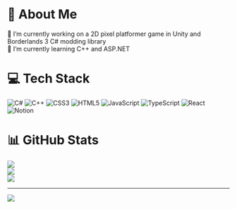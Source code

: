 # 💫 About Me
🔭 I’m currently working on a 2D pixel platformer game in Unity and Borderlands 3 C# modding library<br>🌱 I’m currently learning C++ and ASP.NET

# 💻 Tech Stack
![C#](https://img.shields.io/badge/c%23-%23239120.svg?style=for-the-badge&logo=csharp&logoColor=white) ![C++](https://img.shields.io/badge/c++-%2300599C.svg?style=for-the-badge&logo=c%2B%2B&logoColor=white) ![CSS3](https://img.shields.io/badge/css3-%231572B6.svg?style=for-the-badge&logo=css3&logoColor=white) ![HTML5](https://img.shields.io/badge/html5-%23E34F26.svg?style=for-the-badge&logo=html5&logoColor=white) ![JavaScript](https://img.shields.io/badge/javascript-%23323330.svg?style=for-the-badge&logo=javascript&logoColor=%23F7DF1E) ![TypeScript](https://img.shields.io/badge/typescript-%23007ACC.svg?style=for-the-badge&logo=typescript&logoColor=white) ![React](https://img.shields.io/badge/react-%2320232a.svg?style=for-the-badge&logo=react&logoColor=%2361DAFB) ![Notion](https://img.shields.io/badge/Notion-%23000000.svg?style=for-the-badge&logo=notion&logoColor=white)

# 📊 GitHub Stats
![](https://github-readme-stats.vercel.app/api?username=mw-138&theme=dark&hide_border=true&include_all_commits=true&count_private=false)<br/>
![](https://github-readme-streak-stats.herokuapp.com/?user=mw-138&theme=dark&hide_border=true)<br/>
![](https://github-readme-stats.vercel.app/api/top-langs/?username=mw-138&theme=dark&hide_border=true&include_all_commits=true&count_private=false&layout=compact)

---
[![](https://visitcount.itsvg.in/api?id=mw-138&icon=5&color=7)](https://visitcount.itsvg.in)

<!-- Proudly created with GPRM ( https://gprm.itsvg.in ) -->
